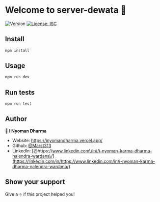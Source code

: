 # Welcome to server-dewata 👋

![Version](https://img.shields.io/badge/version-1.0.0-blue.svg?cacheSeconds=2592000)
[![License: ISC](https://img.shields.io/badge/License-ISC-yellow.svg)](#)

## Install

```sh
npm install
```

## Usage

```sh
npm run dev
```

## Run tests

```sh
npm run test
```

## Author

👤 **I Nyoman Dharma**

- Website: https://inyomandharma.vercel.app/
- Github: [@Marst313](https://github.com/Marst313)
- LinkedIn: [@https:\/\/www.linkedin.com\/in\/i-nyoman-karma-dharma-nalendra-wardana\/](https://linkedin.com/in/https://www.linkedin.com/in/i-nyoman-karma-dharma-nalendra-wardana/)

## Show your support

Give a ⭐️ if this project helped you!
